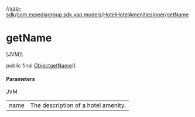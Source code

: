 //[xap-sdk](../../../index.md)/[com.expediagroup.sdk.xap.models](../index.md)/[HotelHotelAmenitiesInner](index.md)/[getName](get-name.md)

# getName

[JVM]\

public final [Object](https://docs.oracle.com/javase/8/docs/api/java/lang/Object.html)[getName](get-name.md)()

#### Parameters

JVM

| | |
|---|---|
| name | The description of a hotel amenity. |
